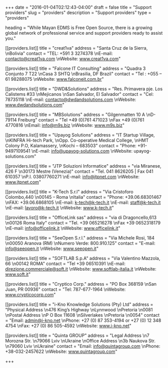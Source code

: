 +++
date = "2016-01-04T02:12:43-04:00"
draft = false
title = "Support providers"
slug = "providers"
description = "Support providers"
type = "providers"

heading = "While Mayan EDMS is Free Open Source, there is a growing global network of professional service and support providers ready to assist you."

[[providers.list]]
    title = "creat1va"
    address = "Santa Cruz de la Sierra,  \nBolivia"
    contact = "TEL: +591 3 3274378  \nE-mail: contacto@creat1va.com  \nWebsite: www.creat1va.com"

[[providers.list]]
    title = "Falcone IT Consulting"
    address = "Quadra 3 Conjunto 7 T22  \nCasa 3 SHTQ  \nBrasilia, DF Brazil"
    contact = "Tel : +055 – 61 98288075  \nWebsite: www.falconeit.com.br"

[[providers.list]]
    title = "DWD&Solutions"
    address = "Res. Primavera pje. Los Calistems #33  \nMejicanos  \nSan Salvador, El Salvador"
    contact = "Cel: 78735118  \nE-mail: contacto@dwdandsolutions.com  \nWebsite: www.dwdandsolutions.com"

[[providers.list]]
    title = "MBSolutions"
    address = "Gilgenmatten 10 A  \nD-79114 Freiburg"
    contact = "Tel +49 (0)761 471023  \nFax +49 (0)761 4770816  \nEmail: info@m9s.biz  \nWebsite: www.m9s.biz"

[[providers.list]]
    title = "Upayog Solutions"
    address = "IT Startup Village,  \nKINFRA Hi-tech Park,  \nOpp. Co-operative Medical College,  \nHMT Colony P.O, Kalamassery,  \nKochi – 683503"
    contact = "Phone: +91-9497109541  \nE-mail: info@upayog-solutions.com  \nWebsite: upayog-solutions.com"

[[providers.list]]
    title = "JTP Soluzioni Informatice"
    address = "via Miranese, 426 F  \n30173 Mestre (Venezia)"
    contact = "Tel. 041 8626205 | Fax 041 610357  \nP.I. 03807760271  \nE-mail: info@jtpnet.com  \nWebsite: www.jtpnet.com"

[[providers.list]]
    title = "K-Tech S.r.l"
    address = "Via Cristoforo Colombo,440  \n00145 – Roma  \nItalia"
    contact = "Phone: +39.06.68301467  \nFAX: +39.06.6868105  \nE-mail: k-tech@k-tech.it  \nE-mail: staff@k-tech.it  \nE-mail: lavoro@k-tech.it  \nWebsite: www.k-tech.it"

[[providers.list]]
    title = "OfficeLink sas"
    address = "via di Dragoncello,613  \n00126 Roma Italy"
    contact = "Tel. +39 065216278  \nFax +39 0652318179  \nE-mail: info@officelink.it  \nWebsite: www.officelink.it"

[[providers.list]]
    title = "SeeOpen S.r.l."
    address = "Via Michele Rosi, 184  \n00050 Aranova (RM)  \nNumero Verde: 800.910.125"
    contact = "E-mail: info@seeopen.it  \nWebsite: www.seeopen.it"

[[providers.list]]
    title = "SOFTLAB S.p.A"
    address = "Via Valentino Mazzola, 66  \n00142 ROMA"
    contact = "Tel +39 06510391  \nE-mail: direzione.commerciale@soft.it  \nWebsite: www.softlab-italia.it  \nWebsite: www.soft.it"

[[providers.list]]
    title = "Cryptico Corp."
    address = "PO Box 368159  \nSan Juan, PR 00936"
    contact = "Tel: 787-677-1964  \nWebsite: www.crypticocorp.com"

[[providers.list]]
    title = "i-Kno Knowledge Solutions (Pty) Ltd"
    address = "Physical Address  \n476 King’s Highway  \nLynnwood  \nPretoria  \n0081  \nPostal Address  \nP O Box 11608  \nSilverlakes  \nPretoria  \n0054"
    contact = "Email: admin@i-kno.net  \nPhone: +27 (0) 87 353-4194 or +27 (0) 12 348 4754  \nFax: +27 (0) 86 505-4592  \nWebsite: www.i-kno.net"

[[providers.list]]
    title = "Quinta GROUP"
    address = "Legal Address  \n7 Morozna Str.  \n79066 Lviv  \nUkraine  \nOffice Address  \n3b Naukova Str.  \n79060 Lviv  \nUkraine"
    contact = "Email: info@quintagroup.com  \nPhone: +38-032-2457622  \nWebsite: www.quintagroup.com"

+++
